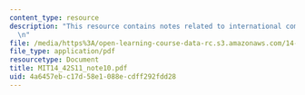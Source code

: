 ```yaml
---
content_type: resource
description: "This resource contains notes related to international competition.\r\
  \n"
file: /media/https%3A/open-learning-course-data-rc.s3.amazonaws.com/14-42-environmental-policy-and-economics-spring-2011/4a6457ebc17d58e1088ecdff292fdd28_MIT14_42S11_note10.pdf
file_type: application/pdf
resourcetype: Document
title: MIT14_42S11_note10.pdf
uid: 4a6457eb-c17d-58e1-088e-cdff292fdd28
---
```

